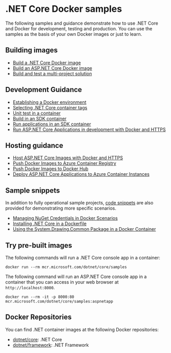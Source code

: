 # .NET Core Docker samples

The following samples and guidance demonstrate how to use .NET Core and Docker for development, testing and production. You can use the samples as the basis of your own Docker images or just to learn.

## Building images

* [Build a .NET Core Docker image](dotnetapp/README.md)
* [Build an ASP.NET Core Docker image](aspnetapp/README.md)
* [Build and test a multi-project solution](complexapp/README.md)

## Development Guidance

* [Establishing a Docker environment](establishing-docker-environment.md)
* [Selecting .NET Core container tags](selecting-tags.md)
* [Unit test in a container](run-unit-tests-in-container.md)
* [Build in an SDK container](build-in-sdk-container.md)
* [Run applications in an SDK container](run-in-sdk-container.md)
* [Run ASP.NET Core Applications in development with Docker and HTTPS](run-aspnetcore-https-development.md)

## Hosting guidance

* [Host ASP.NET Core Images with Docker and HTTPS](host-aspnetcore-https.md)
* [Push Docker Images to Azure Container Registry](push-image-to-acr.md)
* [Push Docker Images to Docker Hub](push-image-to-dockerhub.md)
* [Deploy ASP.NET Core Applications to Azure Container Instances](deploy-container-to-aci.md)

## Sample snippets

In addition to fully operational sample projects, [code snippets](snippets/) are also provided for demonstrating more specific scenarios.

* [Managing NuGet Credentials in Docker Scenarios](snippets/nuget-credentials.md)
* [Installing .NET Core in a Dockerfile](installing-dotnet.md)
* [Using the System.Drawing.Common Package in a Docker Container](using-system-drawing-common.md)

## Try pre-built images

The following commands will run a .NET Core console app in a container:

```console
docker run --rm mcr.microsoft.com/dotnet/core/samples
```

The following command will run an ASP.NET Core console app in a container that you can access in your web browser at `http://localhost:8000`.

```console
docker run --rm -it -p 8000:80 mcr.microsoft.com/dotnet/core/samples:aspnetapp
```

## Docker Repositories

You can find .NET container images at the following Docker repositories:

* [dotnet/core](https://hub.docker.com/_/microsoft-dotnet-core/): .NET Core
* [dotnet/framework](https://hub.docker.com/_/microsoft-dotnet-framework/): .NET Framework
